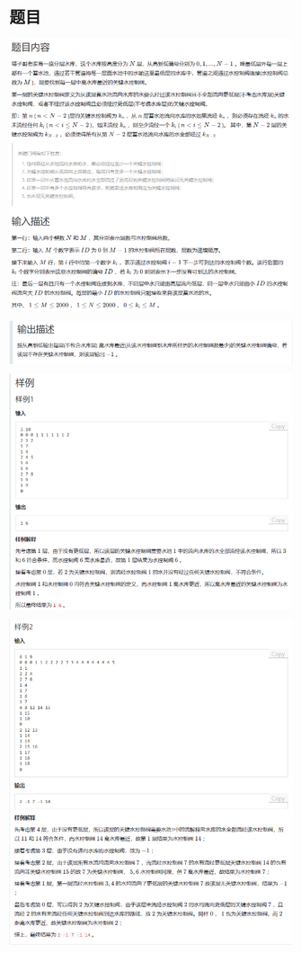 # 题目

![image-20230415143803798](image/image-20230415143803798.png)

![image-20230415143817604](image/image-20230415143817604.png)





![image-20230415143826520](image/image-20230415143826520.png)



![image-20230415143848443](image/image-20230415143848443.png)